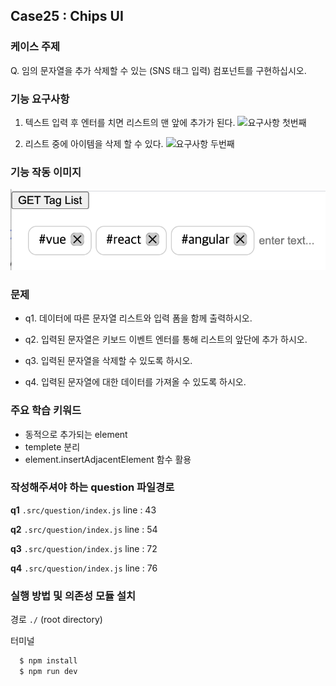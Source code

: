 ## Case25 : Chips UI


### 케이스 주제
Q. 임의 문자열을 추가 삭제할 수 있는 (SNS 태그 입력) 컴포넌트를 구현하십시오.


### 기능 요구사항
1. 텍스트 입력 후 엔터를 치면 리스트의 맨 앞에 추가가 된다.
![요구사항 첫번째](./src/solution/presenter/chips/assets/chips_scope1.png)


2. 리스트 중에 아이템을 삭제 할 수 있다.
![요구사항 두번째](./src/solution/presenter/chips/assets/chips_scope2.png)


### 기능 작동 이미지
![example_image](./chips_example.png)


### 문제
- q1. 데이터에 따른 문자열 리스트와 입력 폼을 함께 출력하시오.

- q2. 입력된 문자열은 키보드 이벤트 엔터를 통해 리스트의 앞단에 추가 하시오.

- q3. 입력된 문자열을 삭제할 수 있도록 하시오.

- q4. 입력된 문자열에 대한 데이터를 가져올 수 있도록 하시오.


### 주요 학습 키워드
- 동적으로 추가되는 element 
- templete 분리
- element.insertAdjacentElement 함수 활용


### 작성해주셔야 하는 question 파일경로
**q1**
`.src/question/index.js`
line : 43

**q2**
`.src/question/index.js`
line : 54

**q3**
`.src/question/index.js`
line : 72

**q4**
`.src/question/index.js`
line : 76

### 실행 방법 및 의존성 모듈 설치
경로
`./` (root directory)

터미널

```bash
  $ npm install
  $ npm run dev
```

